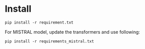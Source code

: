 # Install

```
pip install -r requirement.txt
```

For MISTRAL model, update the transformers and use following:

```
pip install -r requirements_mistral.txt
```
